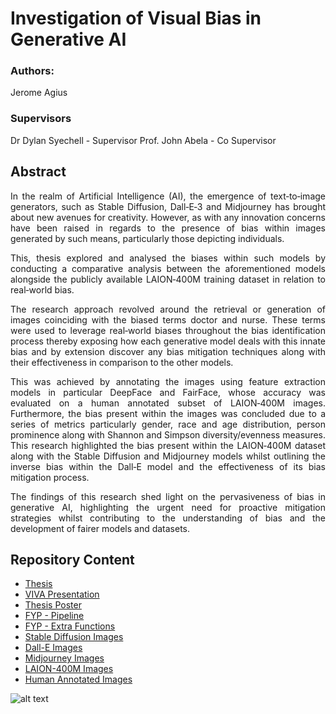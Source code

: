 # Investigation of Visual Bias in Generative AI

### Authors:
Jerome Agius 

### Supervisors
Dr Dylan Syechell - Supervisor
Prof. John Abela - Co Supervisor

## Abstract 
<div align="justify"> 
In the realm of Artificial Intelligence (AI), the emergence of text‐to‐image generators,
such as Stable Diffusion, Dall‐E‐3 and Midjourney has brought about new avenues for
creativity. However, as with any innovation concerns have been raised in regards to
the presence of bias within images generated by such means, particularly those
depicting individuals.

This, thesis explored and analysed the biases within such models by conducting
a comparative analysis between the aforementioned models alongside the publicly
available LAION‐400M training dataset in relation to real‐world bias.

The research approach revolved around the retrieval or generation of images
coinciding with the biased terms doctor and nurse. These terms were used to leverage
real‐world biases throughout the bias identification process thereby exposing how
each generative model deals with this innate bias and by extension discover any bias
mitigation techniques along with their effectiveness in comparison to the other models.

This was achieved by annotating the images using feature extraction models in
particular DeepFace and FairFace, whose accuracy was evaluated on a human
annotated subset of LAION‐400M images. Furthermore, the bias present within the
images was concluded due to a series of metrics particularly gender, race and age
distribution, person prominence along with Shannon and Simpson diversity/evenness
measures. This research highlighted the bias present within the LAION‐400M dataset
along with the Stable Diffusion and Midjourney models whilst outlining the inverse bias
within the Dall‐E model and the effectiveness of its bias mitigation process.

The findings of this research shed light on the pervasiveness of bias in
generative AI, highlighting the urgent need for proactive mitigation strategies whilst
contributing to the understanding of bias and the development of fairer models and
datasets.
</div>

## Repository Content 

* [Thesis](../main/FYP-Paper.pdf)
* [VIVA Presentation](../main/VIVA-Presentation.pdf)
* [Thesis Poster](../main/FYP-Poster.pdf)
* [FYP - Pipeline](../main/Executables/FYP-FullPipeline.ipynb)
* [FYP - Extra Functions](../main/Executables/ExtraFunctions.ipynb)
* [Stable Diffusion Images](../main/Generative_Retrieved_Images/StableDiffusionImages.zip)
* [Dall-E Images](../main/Generative_Retrieved_Images/Dall-EImages.zip)
* [Midjourney Images](../main/Generative_Retrieved_Images/MidjourneyImages.zip)
* [LAION-400M Images](../main/Generative_Retrieved_Images/LAION-400M.zip)
* [Human Annotated Images](../main/Generative_Retrieved_Images/LAION-400M-GoogleForm-Images.zip)

![alt text][logo]

[logo]: ../main/University-of-Malta.png "University Logo"

